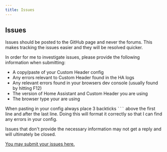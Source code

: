 ```yaml
---
title: Issues
---
```


## Issues

Issues should be posted to the GitHub page and never the forums. This makes tracking the issues easier and they will be resolved quicker.

In order for me to investigate issues, please provide the following information when submitting:

* A copy/paste of your Custom Header config
* Any errors relevant to Custom Header found in the HA logs
* Any relevant errors found in your browsers dev console (usually found by hitting F12)
* The version of Home Assistant and Custom Header you are using
* The browser type your are using

When pasting in your config always place 3 backticks ```` ``` ```` above the first line and after the last line. Doing this will format it correctly so that I can find any errors in your config.

Issues that don't provide the necessary information may not get a reply and will ultimately be closed.

[You may submit your issues here.](https://github.com/maykar/custom-header/issues/new/choose)
